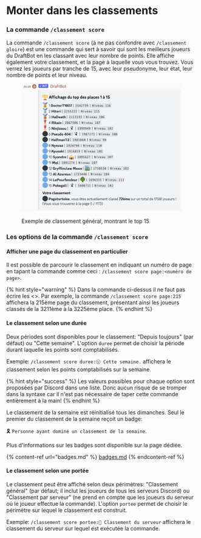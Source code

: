 # Monter dans les classements

### La commande `/classement score`

La commande `/classement score` (à ne pas confondre avec `/classement gloire`) est une commande qui sert à savoir qui sont les meilleurs joueurs du DraftBot en les classant avec leur nombre de points. Elle affiche également votre classement, et la page à laquelle vous vous trouvez. Vous verrez les joueurs par tranche de 15, avec leur pseudonyme, leur état, leur nombre de points et leur niveau.

<figure><img src="../.gitbook/assets/Classement.png" alt=""><figcaption><p>Exemple de classement général, montrant le top 15</p></figcaption></figure>

### Les options de la commande `/classement score`

#### Afficher une page du classement en particulier

Il est possible de parcourir le classement en indiquant un numéro de page en tapant la commande comme ceci : `/classement score page:<numéro de page>`.

{% hint style="warning" %}
Dans la commande ci-dessus il ne faut pas écrire les <>. Par exemple, la commande `/classement score page:215` affichera la 215ème page du classement, présentant ainsi les joueurs classés de la 3211ème à la 3225ème place.
{% endhint %}

#### Le classement selon une durée

Deux périodes sont disponibles pour le classement: "Depuis toujours" (par défaut) ou "Cette semaine". L'option `duree` permet de choisir la période durant laquelle les points sont comptabilisés.

Exemple: `/classement score duree:🕥 Cette semaine.` affichera le classement selon les points comptabilisés sur la semaine.

{% hint style="success" %}
Les valeurs possibles pour chaque option sont proposées par Discord dans une liste. Donc aucun risque de se tromper dans la syntaxe car il n'est pas nécessaire de taper cette commande entièrement à la main!
{% endhint %}

Le classement de la semaine est réinitialisé tous les dimanches. Seul le premier du classement de la semaine reçoit un badge:

🎗️ `Personne ayant dominé un classement de la semaine`.

Plus d'informations sur les badges sont disponible sur la page dédiée.

{% content-ref url="badges.md" %}
[badges.md](badges.md)
{% endcontent-ref %}

#### Le classement selon une portée

Le classement peut être affiché selon deux périmètres: "Classement général" (par défaut; il inclut les joueurs de tous les serveurs Discord) ou "Classement par serveur" (ne prend en compte que les joueurs du serveur où le joueur effectue la commande). L'option `portee` permet de choisir le périmètre sur lequel le classement est construit.

Exemple: `/classement score portee:🚩 Classement du serveur` affichera le classement du serveur sur lequel est exécutée la commande.
